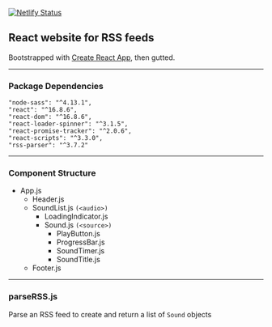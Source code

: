 [![Netlify Status](https://api.netlify.com/api/v1/badges/2f44b19a-4cfc-4887-8795-b04a3a01e34f/deploy-status)](https://app.netlify.com/sites/infallible-swirles-271fb6/deploys)

## React website for RSS feeds

Bootstrapped with [Create React App](https://github.com/facebook/create-react-app), then gutted.

---

### **Package Dependencies**

    "node-sass": "^4.13.1",
    "react": "^16.8.6",
    "react-dom": "^16.8.6",
    "react-loader-spinner": "^3.1.5",
    "react-promise-tracker": "^2.0.6",
    "react-scripts": "^3.3.0",
    "rss-parser": "^3.7.2"

---

### **Component Structure**

-   App.js
    -   Header.js
    -   SoundList.js `(<audio>)`
        -   LoadingIndicator.js
        -   Sound.js `(<source>)`
            -   PlayButton.js
            -   ProgressBar.js
            -   SoundTimer.js
            -   SoundTitle.js
    -   Footer.js

---

### parseRSS.js

Parse an RSS feed to create and return a list of `Sound` objects
